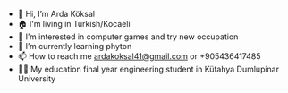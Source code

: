 - 👋 Hi, I’m Arda Köksal
- 🏠 I'm living in Turkish/Kocaeli
- 👀 I’m interested in computer games and try new occupation
- 🌱 I’m currently learning phyton
- 📫 How to reach me ardakoksal41@gmail.com or +905436417485
- 👨‍🎓  My education final year engineering student in Kütahya Dumlupinar University
